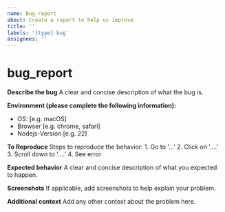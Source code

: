 ```yaml
---
name: Bug report
about: Create a report to help us improve
title: ''
labels: '[type] bug'
assignees: ''
---
```


# bug\_report

**Describe the bug** A clear and concise description of what the bug is.

**Environment (please complete the following information):**

* OS: [e.g. macOS]
* Browser [e.g. chrome, safari]
* Nodejs-Version [e.g. 22]

**To Reproduce** Steps to reproduce the behavior: 1. Go to '...' 2. Click on '....' 3. Scroll down to '....' 4. See error

**Expected behavior** A clear and concise description of what you expected to happen.

**Screenshots** If applicable, add screenshots to help explain your problem.

**Additional context** Add any other context about the problem here.

